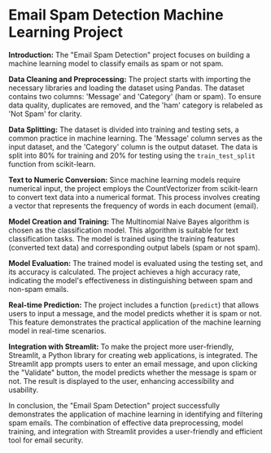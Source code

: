 # Email Spam Detection Machine Learning Project

**Introduction:**
The "Email Spam Detection" project focuses on building a machine learning model to classify emails as spam or not spam.

**Data Cleaning and Preprocessing:**
The project starts with importing the necessary libraries and loading the dataset using Pandas. The dataset contains two columns: 'Message' and 'Category' (ham or spam). To ensure data quality, duplicates are removed, and the 'ham' category is relabeled as 'Not Spam' for clarity.

**Data Splitting:**
The dataset is divided into training and testing sets, a common practice in machine learning. The 'Message' column serves as the input dataset, and the 'Category' column is the output dataset. The data is split into 80% for training and 20% for testing using the `train_test_split` function from scikit-learn.

**Text to Numeric Conversion:**
Since machine learning models require numerical input, the project employs the CountVectorizer from scikit-learn to convert text data into a numerical format. This process involves creating a vector that represents the frequency of words in each document (email).

**Model Creation and Training:**
The Multinomial Naive Bayes algorithm is chosen as the classification model. This algorithm is suitable for text classification tasks. The model is trained using the training features (converted text data) and corresponding output labels (spam or not spam).

**Model Evaluation:**
The trained model is evaluated using the testing set, and its accuracy is calculated. The project achieves a high accuracy rate, indicating the model's effectiveness in distinguishing between spam and non-spam emails.

**Real-time Prediction:**
The project includes a function (`predict`) that allows users to input a message, and the model predicts whether it is spam or not. This feature demonstrates the practical application of the machine learning model in real-time scenarios.

**Integration with Streamlit:**
To make the project more user-friendly, Streamlit, a Python library for creating web applications, is integrated. The Streamlit app prompts users to enter an email message, and upon clicking the "Validate" button, the model predicts whether the message is spam or not. The result is displayed to the user, enhancing accessibility and usability.

In conclusion, the "Email Spam Detection" project successfully demonstrates the application of machine learning in identifying and filtering spam emails. The combination of effective data preprocessing, model training, and integration with Streamlit provides a user-friendly and efficient tool for email security.
